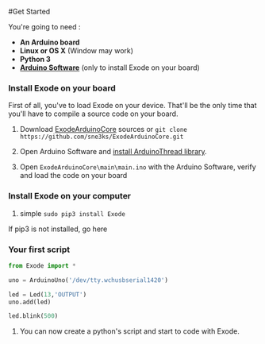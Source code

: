 #Get Started

You're going to need :

- **An Arduino board**
- **Linux or OS X** (Window may work)
- **Python 3**
- **[Arduino Software](https://www.arduino.cc/en/Main/Software)** (only to install Exode on your board)

### Install Exode on your board

First of all, you've to load Exode on your device. That'll be the only time that
you'll have to compile a source code on your board.

1. Download [ExodeArduinoCore](https://github.com/sne3ks/ExodeArduinoCore) sources or ```git clone https://github.com/sne3ks/ExodeArduinoCore.git```

2. Open Arduino Software and [install ArduinoThread library](https://www.arduino.cc/en/Guide/Libraries).

3. Open ```ExodeArduinoCore\main\main.ino``` with the Arduino Software, verify and load the code on your board

### Install Exode on your computer

1. simple ```sudo pip3 install Exode```

<aside class="notice">
If pip3 is not installed, go here
</aside>

### Your first script
```python
from Exode import *

uno = ArduinoUno('/dev/tty.wchusbserial1420')

led = Led(13,'OUTPUT')
uno.add(led)

led.blink(500)
```
1. You can now create a python's script and start to code with Exode.
